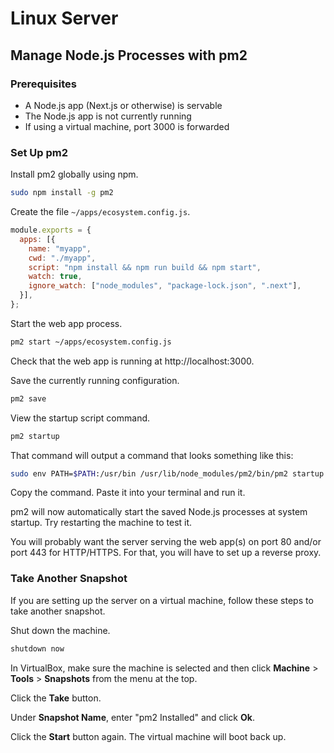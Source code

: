 # Linux Server

## Manage Node.js Processes with pm2

### Prerequisites

- A Node.js app (Next.js or otherwise) is servable
- The Node.js app is not currently running
- If using a virtual machine, port 3000 is forwarded

### Set Up pm2

Install pm2 globally using npm.

```sh
sudo npm install -g pm2
```

Create the file `~/apps/ecosystem.config.js`.

```javascript
module.exports = {
  apps: [{
    name: "myapp",
    cwd: "./myapp",
    script: "npm install && npm run build && npm start",
    watch: true,
    ignore_watch: ["node_modules", "package-lock.json", ".next"],
  }],
};
```

Start the web app process.

```sh
pm2 start ~/apps/ecosystem.config.js
```

Check that the web app is running at http://localhost:3000.

Save the currently running configuration.

```sh
pm2 save
```

View the startup script command.

```sh
pm2 startup
```

That command will output a command that looks something like this:

```sh
sudo env PATH=$PATH:/usr/bin /usr/lib/node_modules/pm2/bin/pm2 startup systemd -u myuser --hp /home/myuser
```

Copy the command. Paste it into your terminal and run it.

pm2 will now automatically start the saved Node.js processes at system startup.
Try restarting the machine to test it.

You will probably want the server serving the web app(s) on port 80 and/or port
443 for HTTP/HTTPS. For that, you will have to set up a reverse proxy.

### Take Another Snapshot

If you are setting up the server on a virtual machine, follow these steps to
take another snapshot.

Shut down the machine.

```sh
shutdown now
```

In VirtualBox, make sure the machine is selected and then click **Machine** >
**Tools** > **Snapshots** from the menu at the top.

Click the **Take** button.

Under **Snapshot Name**, enter "pm2 Installed" and click **Ok**.

Click the **Start** button again. The virtual machine will boot back up.
